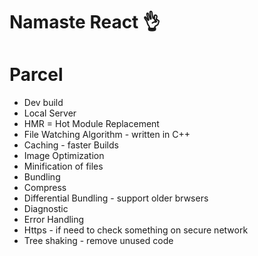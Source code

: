 # Namaste React 👌

# Parcel
- Dev build
- Local Server
- HMR = Hot Module Replacement
- File Watching Algorithm - written in C++
- Caching - faster Builds
- Image Optimization
- Minification of files
- Bundling
- Compress
- Differential Bundling - support older brwsers
- Diagnostic
- Error Handling
- Https - if need to check something on secure network
- Tree shaking -  remove unused code